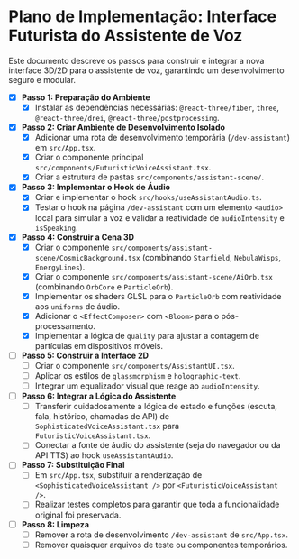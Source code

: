 # Plano de Implementação: Interface Futurista do Assistente de Voz

Este documento descreve os passos para construir e integrar a nova interface 3D/2D para o assistente de voz, garantindo um desenvolvimento seguro e modular.

- [x] **Passo 1: Preparação do Ambiente**
  - [x] Instalar as dependências necessárias: `@react-three/fiber`, `three`, `@react-three/drei`, `@react-three/postprocessing`.

- [x] **Passo 2: Criar Ambiente de Desenvolvimento Isolado**
  - [x] Adicionar uma rota de desenvolvimento temporária (`/dev-assistant`) em `src/App.tsx`.
  - [x] Criar o componente principal `src/components/FuturisticVoiceAssistant.tsx`.
  - [x] Criar a estrutura de pastas `src/components/assistant-scene/`.

- [x] **Passo 3: Implementar o Hook de Áudio**
  - [x] Criar e implementar o hook `src/hooks/useAssistantAudio.ts`.
  - [x] Testar o hook na página `/dev-assistant` com um elemento `<audio>` local para simular a voz e validar a reatividade de `audioIntensity` e `isSpeaking`.

- [x] **Passo 4: Construir a Cena 3D**
  - [x] Criar o componente `src/components/assistant-scene/CosmicBackground.tsx` (combinando `Starfield`, `NebulaWisps`, `EnergyLines`).
  - [x] Criar o componente `src/components/assistant-scene/AiOrb.tsx` (combinando `OrbCore` e `ParticleOrb`).
  - [x] Implementar os shaders GLSL para o `ParticleOrb` com reatividade aos `uniforms` de áudio.
  - [x] Adicionar o `<EffectComposer>` com `<Bloom>` para o pós-processamento.
  - [x] Implementar a lógica de `quality` para ajustar a contagem de partículas em dispositivos móveis.

- [ ] **Passo 5: Construir a Interface 2D**
  - [ ] Criar o componente `src/components/AssistantUI.tsx`.
  - [ ] Aplicar os estilos de `glassmorphism` e `holographic-text`.
  - [ ] Integrar um equalizador visual que reage ao `audioIntensity`.

- [ ] **Passo 6: Integrar a Lógica do Assistente**
  - [ ] Transferir cuidadosamente a lógica de estado e funções (escuta, fala, histórico, chamadas de API) de `SophisticatedVoiceAssistant.tsx` para `FuturisticVoiceAssistant.tsx`.
  - [ ] Conectar a fonte de áudio do assistente (seja do navegador ou da API TTS) ao hook `useAssistantAudio`.

- [ ] **Passo 7: Substituição Final**
  - [ ] Em `src/App.tsx`, substituir a renderização de `<SophisticatedVoiceAssistant />` por `<FuturisticVoiceAssistant />`.
  - [ ] Realizar testes completos para garantir que toda a funcionalidade original foi preservada.

- [ ] **Passo 8: Limpeza**
  - [ ] Remover a rota de desenvolvimento `/dev-assistant` de `src/App.tsx`.
  - [ ] Remover quaisquer arquivos de teste ou componentes temporários.